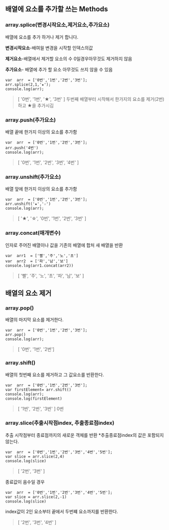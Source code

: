 
## 배열에 요소를 추가할  쓰는 Methods

### array.splice(변경시작요소,제거요소,추가요소)

배열에 요소를 추가 하거나 제거 합니다.

**변경시작요소**-배여읠 변경을 시작할 인덱스의값

**제거요소**-배열에서 제거할 요소의 수 0일경우아무것도 제거하지 않음

**추가요소**- 배열에 추가 할 요소 아무것도 쓰지 않을 수 있음

    var  arr  = ['0번','1번','2번','3번'];
    arr.splice(2,1,'★');
    console.log(arr);

> [ '0번', '1번', '★', '3번' ]
> 두번째 배열부터 시작해서 한가지의 요소를 제거(2번)하고 ★을 추가시김



### array.push(추가요소)
배열 끝에 한가지 이상의 요소를 추가함

    var  arr  = ['0번','1번','2번','3번'];
    arr.push('4번')
    console.log(arr);

> [ '0번', '1번', '2번', '3번', '4번' ]


### array.unshift(추가요소)
배열 앞에 한가지 이상의 요소를 추가함

    var  arr  = ['0번','1번','2번','3번'];
    arr.unshift('★','☆')
    console.log(arr);

>[ '★', '☆', '0번', '1번', '2번', '3번' ]


### array.concat(매개변수)
인자로 주어진 배열이나 값을 기존의 배열에 합처 새 배열을 반환

    var  arr1  = ['빨','주','노','초']
    var  arr2  = ['파','남','보']
    console.log(arr1.concat(arr2))

>[ '빨', '주', '노', '초', '파', '남', '보' ]

## 배열의 요소 제거

### array.pop()
배열의 마지막 요소를 제거한다.

    var  arr  = ['0번','1번','2번','3번'];
    arr.pop()
    console.log(arr);

> [ '0번', '1번', '2번']

### array.shift()
배열의 첫번째 요소를 제거하고 그 값요소를 반환한다.

    var  arr  = ['0번','1번','2번','3번'];
    var firstElement= arr.shift()
    console.log(arr);
    console.log(firstElement)

>[ '1번', '2번', '3번' ]
>0번

### array.slice(추출시작점index, 추출종료점index)
추출 시작점부터 종료점까지의 새로운 객체를 반환
*추출종료점index의 값은 포함되지 않는다.

    var  arr  = ['0번','1번','2번','3번','4번','5번'];
    var slice = arr.slice(2,4)
    console.log(slice)
    
    
>[ '2번', '3번' ]

종료값이 음수일 경우 

	var  arr  = ['0번','1번','2번','3번','4번','5번'];
    var slice = arr.slice(2,-1)
    console.log(slice)
    
  index값이 2인 요소부터 끝에서 두번쨰 요소까지를 반환한다.
>[ '2번', '3번', '4번' ]

